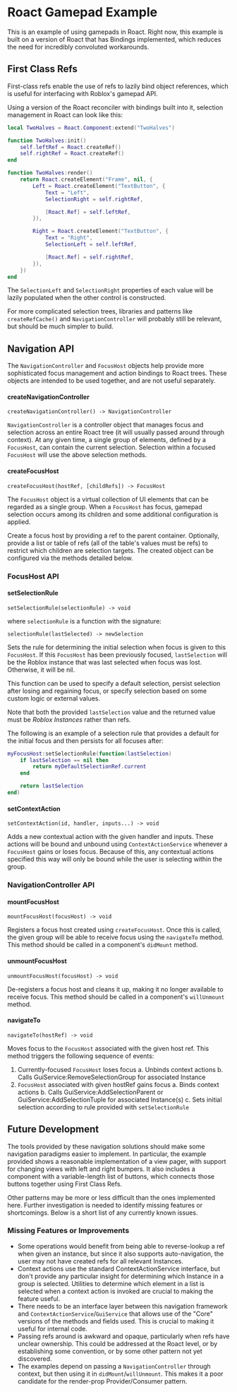 # Roact Gamepad Example
This is an example of using gamepads in Roact. Right now, this example is built on a version of Roact that has Bindings implemented, which reduces the need for incredibly convoluted workarounds.

## First Class Refs
First-class refs enable the use of refs to lazily bind object references, which is useful for interfacing with Roblox's gamepad API.

Using a version of the Roact reconciler with bindings built into it, selection management in Roact can look like this:

```lua
local TwoHalves = Roact.Component:extend("TwoHalves")

function TwoHalves:init()
	self.leftRef = Roact.createRef()
	self.rightRef = Roact.createRef()
end

function TwoHalves:render()
	return Roact.createElement("Frame", nil, {
		Left = Roact.createElement("TextButton", {
			Text = "Left",
			SelectionRight = self.rightRef,

			[Roact.Ref] = self.leftRef,
		}),

		Right = Roact.createElement("TextButton", {
			Text = "Right",
			SelectionLeft = self.leftRef,

			[Roact.Ref] = self.rightRef,
		}),
	})
end
```

The `SelectionLeft` and `SelectionRight` properties of each value will be lazily populated when the other control is constructed.

For more complicated selection trees, libraries and patterns like `createRefCache()` and `NavigationController` will probably still be relevant, but should be much simpler to build.

## Navigation API
The `NavigationController` and `FocusHost` objects help provide more sophisticated focus management and action bindings to Roact trees. These objects are intended to be used together, and are not useful separately.

#### createNavigationController
```
createNavigationController() -> NavigationController
```
`NavigationController` is a controller object that manages focus and selection across an entire Roact tree (it will usually passed around through context). At any given time, a single group of elements, defined by a `FocusHost`, can contain the current selection. Selection within a focused `FocusHost` will use the above selection methods.

#### createFocusHost
```
createFocusHost(hostRef, [childRefs]) -> FocusHost
```
The `FocusHost` object is a virtual collection of UI elements that can be regarded as a single group. When a `FocusHost` has focus, gamepad selection occurs among its children and some additional configuration is applied.

Create a focus host by providing a ref to the parent container. Optionally, provide a list or table of refs (all of the table's values must be refs) to restrict which children are selection targets. The created object can be configured via the methods detailed below.

### FocusHost API

#### setSelectionRule
```
setSelectionRule(selectionRule) -> void
```
where `selectionRule` is a function with the signature:
```
selectionRule(lastSelected) -> newSelection
```
Sets the rule for determining the initial selection when focus is given to this `FocusHost`. If this `FocusHost` has been previously focused, `lastSelection` will be the Roblox instance that was last selected when focus was lost. Otherwise, it will be nil.

This function can be used to specify a default selection, persist selection after losing and regaining focus, or specify selection based on some custom logic or external values.

Note that both the provided `lastSelection` value and the returned value must be *Roblox Instances* rather than refs.

The following is an example of a selection rule that provides a default for the initial focus and then persists for all focuses after:
```lua
myFocusHost:setSelectionRule(function(lastSelection)
	if lastSelection == nil then
		return myDefaultSelectionRef.current
	end

	return lastSelection
end)
```

#### setContextAction
```
setContextAction(id, handler, inputs...) -> void
```
Adds a new contextual action with the given handler and inputs. These actions will be bound and unbound using `ContextActionService` whenever a `FocusHost` gains or loses focus. Because of this, any contextual actions specified this way will only be bound while the user is selecting within the group.

### NavigationController API

#### mountFocusHost
```
mountFocusHost(focusHost) -> void
```
Registers a focus host created using `createFocusHost`. Once this is called, the given group will be able to receive focus using the `navigateTo` method. This method should be called in a component's `didMount` method.

#### unmountFocusHost
```
unmountFocusHost(focusHost) -> void
```
De-registers a focus host and cleans it up, making it no longer available to receive focus. This method should be called in a component's `willUnmount` method.

#### navigateTo
```
navigateTo(hostRef) -> void
```
Moves focus to the `FocusHost` associated with the given host ref. This method triggers the following sequence of events:
1. Currently-focused `FocusHost` loses focus
	a. Unbinds context actions
	b. Calls GuiService:RemoveSelectionGroup for associated Instance
2. `FocusHost` associated with given hostRef gains focus
	a. Binds context actions
	b. Calls GuiService:AddSelectionParent or GuiService:AddSelectionTuple for associated Instance(s)
	c. Sets initial selection according to rule provided with `setSelectionRule`

## Future Development
The tools provided by these navigation solutions should make some navigation paradigms easier to implement. In particular, the example provided shows a reasonable implementation of a view pager, with support for changing views with left and right bumpers. It also includes a component with a variable-length list of buttons, which connects those buttons together using First Class Refs.

Other patterns may be more or less difficult than the ones implemented here. Further investigation is needed to identify missing features or shortcomings. Below is a short list of any currently known issues.

### Missing Features or Improvements
* Some operations would benefit from being able to reverse-lookup a ref when given an instance, but since it also supports auto-navigation, the user may not have created refs for all relevant Instances.
* Context actions use the standard ContextActionService interface, but don't provide any particular insight for determining which Instance in a group is selected. Utilities to determine which element in a list is selected when a context action is invoked are crucial to making the feature useful.
* There needs to be an interface layer between this navigation framework and `ContextActionService`/`GuiService` that allows use of the "Core" versions of the methods and fields used. This is crucial to making it useful for internal code.
* Passing refs around is awkward and opaque, particularly when refs have unclear ownership. This could be addressed at the Roact level, or by establishing some convention, or by some other pattern not yet discovered.
* The examples depend on passing a `NavigationController` through context, but then using it in `didMount`/`willUnmount`. This makes it a poor candidate for the render-prop Provider/Consumer pattern.